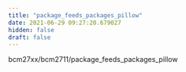 ```yaml
---
title: "package_feeds_packages_pillow"
date: 2021-06-29 09:27:20.679027
hidden: false
draft: false
---
```


bcm27xx/bcm2711/package_feeds_packages_pillow


